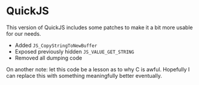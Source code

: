 # QuickJS
This version of QuickJS includes some patches to make it a bit more usable for our needs.

- Added `JS_CopyStringToNewBuffer`
- Exposed previously hidden `JS_VALUE_GET_STRING`
- Removed all dumping code

On another note: let this code be a lesson as to why C is awful. Hopefully I can replace this with something meaningfully better eventually.
